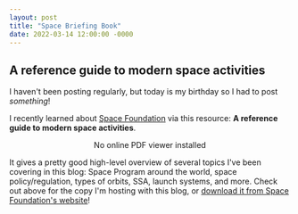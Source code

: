 ```yaml
---
layout: post
title: "Space Briefing Book"
date: 2022-03-14 12:00:00 -0000
---
```


## A reference guide to modern space activities

I haven't been posting regularly, but today is my birthday so I had to post *something*!

I recently learned about [Space Foundation](https://www.spacefoundation.org/) via
this resource: **A reference guide to modern space activities**.

<p align="center">
  <object width="840px" height="420px" data="/data/SpaceFoundation_Space101.pdf" type="application/pdf">
      <div>No online PDF viewer installed</div>
  </object>
</p>

It gives a pretty good high-level overview of several topics I've been covering
in this blog: Space Program around the world, space policy/regulation, types of
orbits, SSA, launch systems, and more. Check out above for the copy I'm hosting
with this blog, or [download it from Space Foundation's website](https://spacefoundation.org/wp-content/uploads/2019/10/SpaceFoundation_Space101.pdf)!
